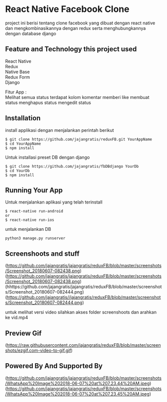 # React Native Facebook Clone

project ini berisi tentang clone facebook yang dibuat dengan react native dan mengkombinasikannya dengan redux serta menghubungkannya dengan database django 

## Feature and Technology this project used

React Native <br>
Redux  <br>
Native Base <br>
Redux Form <br>
Django

Fitur App : <br>
Melihat semua status
terdapat kolom komentar
memberi like
membuat status
menghapus status
mengedit status
## Installation

install applikasi dengan menjalankan perintah berikut
```
$ git clone https://github.com/jajangratis/reduxFB.git YourAppName
$ cd YourAppName
$ npm install
```

Untuk installasi preset DB dengan django
```
$ git clone https://github.com/jajangratis/fbDBdjango YourDb
$ cd YourDb
$ npm install
```

## Running Your App

Untuk menjalankan aplikasi yang telah terinstall
```
$ react-native run-android
or
$ react-native run-ios
```

untuk menjalankan DB 

```
python3 manage.py runserver
```

## Screenshoots and stuff
(https://github.com/jajangratis/jajangratis/reduxFB/blob/master/screenshots/Screenshot_20180607-082438.png)
(https://github.com/jajangratis/jajangratis/reduxFB/blob/master/screenshots/Screenshot_20180607-082438.png)
(hhttps://github.com/jajangratis/jajangratis/reduxFB/blob/master/screenshots/Screenshot_20180607-082444.png)
(https://github.com/jajangratis//jajangratis/reduxFB/blob/master/screenshots/Screenshot_20180607-082444.png)

untuk melihat versi video silahkan akses folder screenshoots dan arahkan ke vid.mp4

## Preview Gif
(https://raw.githubusercontent.com/jajangratis/reduxFB/blob/master/screenshots/ezgif.com-video-to-gif.gif)

## Powered By And Supported By
(https://github.com/jajangratis/jajangratis/reduxFB/blob/master/screenshots/WhatsApp%20Image%202018-06-07%20at%207.23.44%20AM.jpeg)
(https://github.com/jajangratis/jajangratis/reduxFB/blob/master/screenshots/WhatsApp%20Image%202018-06-07%20at%207.23.45%20AM.jpeg)



